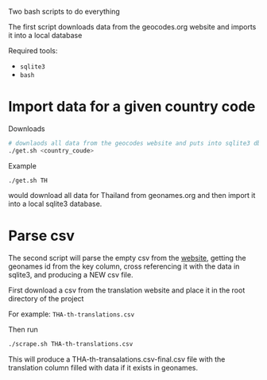 Two bash scripts to do everything

The first script downloads data from the geocodes.org website and imports it into a local database

Required tools:
- `sqlite3`
- `bash`

# Import data for a given country code

Downloads
```sh
# downlaods all data from the geocodes website and puts into sqlite3 db
./get.sh <country_coude>
```

Example
```
./get.sh TH
```
would download all data for Thailand from geonames.org
and then import it into a local sqlite3 database. 


# Parse csv
The second script will parse the empty csv from the [website](https://translator-client-qa.taethni.com/), getting the geonames id
from the key column, cross referencing it with the data in sqlite3, and producing a NEW csv file. 

First download a csv from the translation website
and place it in the root directory of the project

For example: `THA-th-translations.csv`

Then run
```sh
./scrape.sh THA-th-translations.csv
```

This will produce a THA-th-transalations.csv-final.csv file
with the translation column filled with data if it exists in geonames. 
